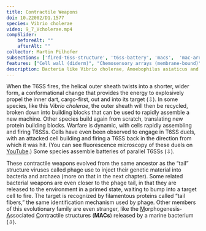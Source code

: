 ```yaml
---
title: Contractile Weapons
doi: 10.22002/D1.1577
species: Vibrio cholerae
video: 9_7_Vcholerae.mp4
compSlider:
    beforeAlt: ""
    afterAlt: ""
collector: Martin Pilhofer
subsections: ['fired-t6ss-structure', 't6ss-battery', 'macs',  'mac-array-structure']
features: ["Cell wall (diderm)", "Chemosensory arrays (membrane-bound)", "Flagella (sheathed)", "Flagellar motors", "Membrane (inner)", "Membrane (outer)", "Pili", "Ribosomes", "Storage granules", "Type VI secretion systems", "Unidentified structures", "Vesicles (cytoplasmic)"]
description: Bacteria like Vibrio cholerae, Amoebophilus asiaticus and Pseuodalteromonas luteoviolacea use various contractile weapons related to bacteriophage tails
---
```


When the T6SS fires, the helical outer sheath twists into a shorter, wider form, a conformational change that provides the energy to explosively propel the inner dart, cargo-first, out and into its target (⇩). In some species, like this *Vibrio cholerae*, the outer sheath will then be recycled, broken down into building blocks that can be used to rapidly assemble a new machine. Other species build again from scratch, translating new protein building blocks. Warfare is dynamic, with cells rapidly assembling and firing T6SSs. Cells have even been observed to engage in T6SS duels, with an attacked cell building and firing a T6SS back in the direction from which it was hit. (You can see fluorescence microscopy of these duels on [YouTube](https://youtu.be/nP4Ou2eoq4c).) Some species assemble batteries of parallel T6SSs (⇩).

These contractile weapons evolved from the same ancestor as the “tail” structure viruses called phage use to inject their genetic material into bacteria and archaea (more on that in the next chapter). Some related bacterial weapons are even closer to the phage tail, in that they are released to the environment in a primed state, waiting to bump into a target cell to fire. The target is recognized by filamentous proteins called “tail fibers,” the same identification mechanism used by phage. Other members of this evolutionary family are even stranger, like the <u>M</u>orphogenesis-<u>A</u>ssociated <u>C</u>ontractile structures (**MACs**) released by a marine bacterium (⇩).

